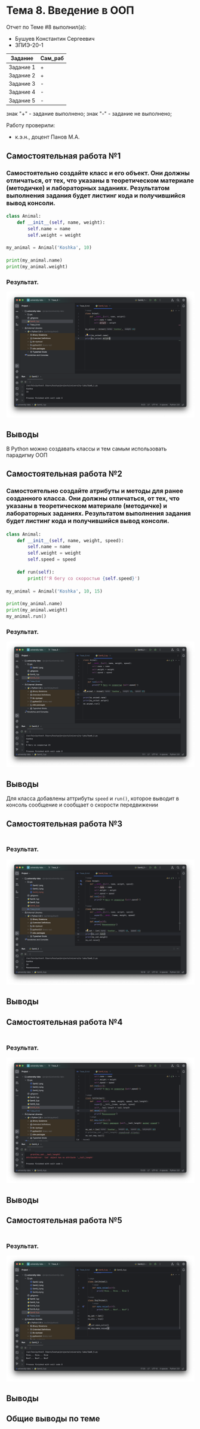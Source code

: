 # Тема 8. Введение в ООП
Отчет по Теме #8 выполнил(а):
- Бушуев Константин Сергеевич
- ЗПИЭ-20-1

| Задание    | Сам_раб |
|------------|---------|
| Задание 1  | +       |
| Задание 2  | +       |
| Задание 3  | -       |
| Задание 4  | -       |
| Задание 5  | -       |

знак "+" - задание выполнено; знак "-" - задание не выполнено;

Работу проверили:
- к.э.н., доцент Панов М.А.

## Самостоятельная работа №1
### Самостоятельно создайте класс и его объект. Они должны отличаться, от тех, что указаны в теоретическом материале (методичке) и лабораторных заданиях. Результатом выполнения задания будет листинг кода и получившийся вывод консоли.

```python
class Animal:
    def __init__(self, name, weight):
        self.name = name
        self.weight = weight

my_animal = Animal('Koshka', 10)

print(my_animal.name)
print(my_animal.weight)
```

### Результат.

![Результат задания 1](./pic/sam8_1.png)

## Выводы

В Python можно создавать классы и тем самым использовать парадигму ООП

## Самостоятельная работа №2
### Самостоятельно создайте атрибуты и методы для ранее созданного класса. Они должны отличаться, от тех, что указаны в теоретическом материале (методичке) и лабораторных заданиях. Результатом выполнения задания будет листинг кода и получившийся вывод консоли.

```python
class Animal:
    def __init__(self, name, weight, speed):
        self.name = name
        self.weight = weight
        self.speed = speed

    def run(self):
        print(f'Я бегу со скоростью {self.speed}')

my_animal = Animal('Koshka', 10, 15)

print(my_animal.name)
print(my_animal.weight)
my_animal.run()
```

### Результат.

![Результат задания 1](./pic/sam8_2.png)

## Выводы

Для класса добавлены аттрибуты `speed` и `run()`, которое выводит в консоль сообщение и сообщает о скорости передвижении

## Самостоятельная работа №3
###

```python

```

### Результат.

![Результат задания 1](./pic/sam8_3.png)

## Выводы

## Самостоятельная работа №4
###

```python

```

### Результат.

![Результат задания 1](./pic/sam8_4.png)

## Выводы

## Самостоятельная работа №5
###

```python

```

### Результат.

![Результат задания 1](./pic/sam8_5.png)

## Выводы

## Общие выводы по теме